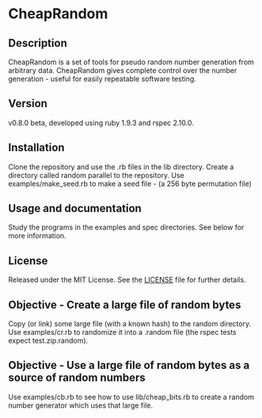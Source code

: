 CheapRandom
============

Description
-----------
CheapRandom is a set of tools for pseudo random number generation from arbitrary data. CheapRandom gives complete control over the number generation - useful for easily repeatable software testing.

Version
-------
v0.8.0 beta, developed using ruby 1.9.3 and rspec 2.10.0.

Installation
------------
Clone the repository and use the .rb files in the lib directory. Create a directory called random parallel to the repository. Use examples/make\_seed.rb to make a seed file - (a 256 byte permutation file)

Usage and documentation
-----------------------
Study the programs in the examples and spec directories. See below for more information.

License
-------
Released under the MIT License.  See the [LICENSE][license] file for further details.

[license]: https://github.com/bardibardi/cheap_random/blob/master/LICENSE.md

Objective - Create a large file of random bytes
-----------------------------------------------
Copy (or link) some large file (with a known hash) to the random directory. Use examples/cr.rb to randomize it into a .random file (the rspec tests expect test.zip.random).

Objective - Use a large file of random bytes as a source of random numbers
--------------------------------------------------------------------------
Use examples/cb.rb to see how to use lib/cheap\_bits.rb to create a random number generator which uses that large file.

